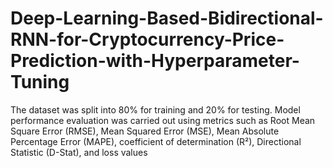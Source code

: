 # Deep-Learning-Based-Bidirectional-RNN-for-Cryptocurrency-Price-Prediction-with-Hyperparameter-Tuning
The dataset was split into 80% for training and 20% for testing. Model performance evaluation was carried out using metrics such as Root Mean Square Error (RMSE), Mean Squared Error (MSE), Mean Absolute Percentage Error (MAPE), coefficient of determination (R²), Directional Statistic (D-Stat), and loss values 
